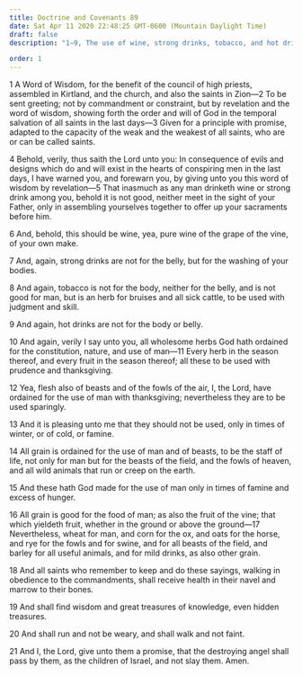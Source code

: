 ```yaml
---
title: Doctrine and Covenants 89
date: Sat Apr 11 2020 22:48:25 GMT-0600 (Mountain Daylight Time)
draft: false
description: "1–9, The use of wine, strong drinks, tobacco, and hot drinks is proscribed; 10–17, Herbs, fruits, flesh, and grain are ordained for the use of man and of animals; 18–21, Obedience to gospel law, including the Word of Wisdom, brings temporal and spiritual blessings."

order: 1
---
```

    
1 A Word of Wisdom, for the benefit of the council of high priests, assembled in Kirtland, and the church, and also the saints in Zion—2 To be sent greeting; not by commandment or constraint, but by revelation and the word of wisdom, showing forth the order and will of God in the temporal salvation of all saints in the last days—3 Given for a principle with promise, adapted to the capacity of the weak and the weakest of all saints, who are or can be called saints.

4 Behold, verily, thus saith the Lord unto you: In consequence of evils and designs which do and will exist in the hearts of conspiring men in the last days, I have warned you, and forewarn you, by giving unto you this word of wisdom by revelation—5 That inasmuch as any man drinketh wine or strong drink among you, behold it is not good, neither meet in the sight of your Father, only in assembling yourselves together to offer up your sacraments before him.

6 And, behold, this should be wine, yea, pure wine of the grape of the vine, of your own make.

7 And, again, strong drinks are not for the belly, but for the washing of your bodies.

8 And again, tobacco is not for the body, neither for the belly, and is not good for man, but is an herb for bruises and all sick cattle, to be used with judgment and skill.

9 And again, hot drinks are not for the body or belly.

10 And again, verily I say unto you, all wholesome herbs God hath ordained for the constitution, nature, and use of man—11 Every herb in the season thereof, and every fruit in the season thereof; all these to be used with prudence and thanksgiving.

12 Yea, flesh also of beasts and of the fowls of the air, I, the Lord, have ordained for the use of man with thanksgiving; nevertheless they are to be used sparingly.

13 And it is pleasing unto me that they should not be used, only in times of winter, or of cold, or famine.

14 All grain is ordained for the use of man and of beasts, to be the staff of life, not only for man but for the beasts of the field, and the fowls of heaven, and all wild animals that run or creep on the earth.

15 And these hath God made for the use of man only in times of famine and excess of hunger.

16 All grain is good for the food of man; as also the fruit of the vine; that which yieldeth fruit, whether in the ground or above the ground—17 Nevertheless, wheat for man, and corn for the ox, and oats for the horse, and rye for the fowls and for swine, and for all beasts of the field, and barley for all useful animals, and for mild drinks, as also other grain.

18 And all saints who remember to keep and do these sayings, walking in obedience to the commandments, shall receive health in their navel and marrow to their bones.

19 And shall find wisdom and great treasures of knowledge, even hidden treasures.

20 And shall run and not be weary, and shall walk and not faint.

21 And I, the Lord, give unto them a promise, that the destroying angel shall pass by them, as the children of Israel, and not slay them. Amen.
